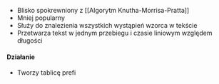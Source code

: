 - Blisko spokrewniony z [[Algorytm Knutha-Morrisa-Pratta]]
- Mniej popularny
- Służy do znalezienia wszystkich wystąpień wzorca w tekście
- Przetwarza tekst w jednym przebiegu i czasie liniowym względem długości

#### Działanie
- Tworzy tablicę prefi